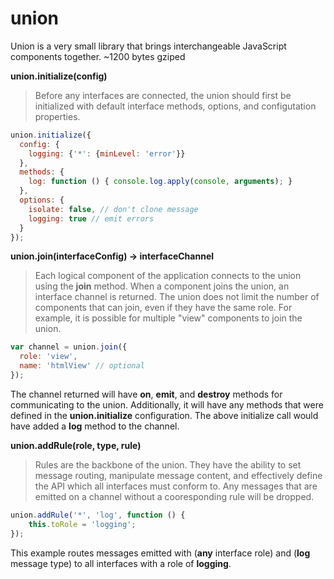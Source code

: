 # union
Union is a very small library that brings interchangeable JavaScript components together. ~1200 bytes gziped

**union.initialize(config)**
> Before any interfaces are connected, the union should first be initialized with default interface methods, options, and configutation properties. 
~~~javascript
union.initialize({
  config: {
    logging: {'*': {minLevel: 'error'}}
  },
  methods: {
    log: function () { console.log.apply(console, arguments); }
  },
  options: {
    isolate: false, // don't clone message
    logging: true // emit errors
  }
});
~~~

**union.join(interfaceConfig) -> interfaceChannel**
> Each logical component of the application connects to the union using the **join** method. When a component joins the union, an interface channel is returned. The union does not limit the number of components that can join, even if they have the same role. For example, it is possible for multiple "view" components to join the union.
~~~javascript
var channel = union.join({
  role: 'view',
  name: 'htmlView' // optional
});
~~~
The channel returned will have **on**, **emit**, and **destroy** methods for communicating to the union. Additionally, it will have any methods that were defined in the **union.initialize** configuration. The above initialize call would have added a **log** method to the channel.

**union.addRule(role, type, rule)**
> Rules are the backbone of the union. They have the ability to set message routing, manipulate message content, and effectively define the API which all interfaces must conform to. Any messages that are emitted on a channel without a cooresponding rule will be dropped.
~~~javascript
union.addRule('*', 'log', function () {
    this.toRole = 'logging';
});
~~~
This example routes messages emitted with (**any** interface role) and (**log** message type) to all interfaces with a role of **logging**.
